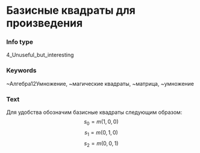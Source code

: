 # Базисные квадраты для произведения
### Info type
4_Unuseful_but_interesting
### Keywords
~Алгебра12Умножение, ~магические квадраты, ~матрица, ~умножение
### Text
Для удобства обозначим базисные квадраты следующим образом:
$$s_0 = m(1,0,0)$$
$$s_1 = m(0,1,0)$$
$$s_2 = m(0,0,1)$$
```
